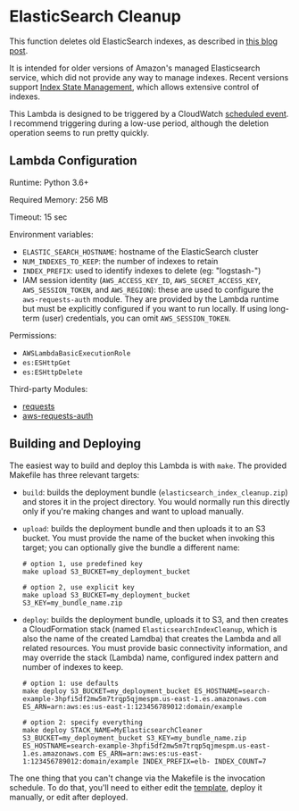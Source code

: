 # ElasticSearch Cleanup

This function deletes old ElasticSearch indexes, as described in [this blog
post](http://blog.kdgregory.com/2018/02/cleaning-up-aws-elasticsearch-indexes.html).

It is intended for older versions of Amazon's managed Elasticsearch service, which
did not provide any way to manage indexes. Recent versions support [Index State
Management](https://docs.aws.amazon.com/elasticsearch-service/latest/developerguide/ism.html),
which allows extensive control of indexes.

This Lambda is designed to be triggered by a CloudWatch [scheduled event](https://docs.aws.amazon.com/AmazonCloudWatch/latest/events/ScheduledEvents.html).
I recommend triggering during a low-use period, although the deletion operation seems to run
pretty quickly.


## Lambda Configuration

Runtime: Python 3.6+

Required Memory: 256 MB

Timeout: 15 sec

Environment variables:

* `ELASTIC_SEARCH_HOSTNAME`: hostname of the ElasticSearch cluster
* `NUM_INDEXES_TO_KEEP`: the number of indexes to retain
* `INDEX_PREFIX`: used to identify indexes to delete (eg: "logstash-")
* IAM session identity (`AWS_ACCESS_KEY_ID`, `AWS_SECRET_ACCESS_KEY`, `AWS_SESSION_TOKEN`, and
  `AWS_REGION`): these are used to configure the `aws-requests-auth` module. They are provided
  by the Lambda runtime but must be explicitly configured if you want to run locally. If using
  long-term (user) credentials, you can omit `AWS_SESSION_TOKEN`.

Permissions:

* `AWSLambdaBasicExecutionRole`
* `es:ESHttpGet`
* `es:ESHttpDelete`

Third-party Modules:

* [requests](https://pypi.org/project/requests/)
* [aws-requests-auth](https://pypi.org/project/aws-requests-auth/)


## Building and Deploying

The easiest way to build and deploy this Lambda is with `make`. The provided Makefile has three
relevant targets:

* `build`: builds the deployment bundle (`elasticsearch_index_cleanup.zip`) and stores it in the
  project directory. You would normally run this directly only if you're making changes and want
  to upload manually.

* `upload`: builds the deployment bundle and then uploads it to an S3 bucket. You must provide
  the name of the bucket when invoking this target; you can optionally give the bundle a different
  name:

  ```
  # option 1, use predefined key
  make upload S3_BUCKET=my_deployment_bucket

  # option 2, use explicit key
  make upload S3_BUCKET=my_deployment_bucket S3_KEY=my_bundle_name.zip
  ```

* `deploy`: builds the deployment bundle, uploads it to S3, and then creates a CloudFormation
  stack (named `ElasticsearchIndexCleanup`, which is also the name of the created Lamdba) that
  creates the Lambda and all related resources. You must provide basic connectivity information,
  and may override the stack (Lambda) name, configured index pattern and number of indexes to keep.

  ```
  # option 1: use defaults
  make deploy S3_BUCKET=my_deployment_bucket ES_HOSTNAME=search-example-3hpfi5df2mw5m7trqp5qjmespm.us-east-1.es.amazonaws.com ES_ARN=arn:aws:es:us-east-1:123456789012:domain/example

  # option 2: specify everything
  make deploy STACK_NAME=MyElasticsearchCleaner S3_BUCKET=my_deployment_bucket S3_KEY=my_bundle_name.zip ES_HOSTNAME=search-example-3hpfi5df2mw5m7trqp5qjmespm.us-east-1.es.amazonaws.com ES_ARN=arn:aws:es:us-east-1:123456789012:domain/example INDEX_PREFIX=elb- INDEX_COUNT=7
  ```

The one thing that you can't change via the Makefile is the invocation schedule. To do that, you'll
need to either edit the [template](cloudformation.yml), deploy it manually, or edit after deployed.
